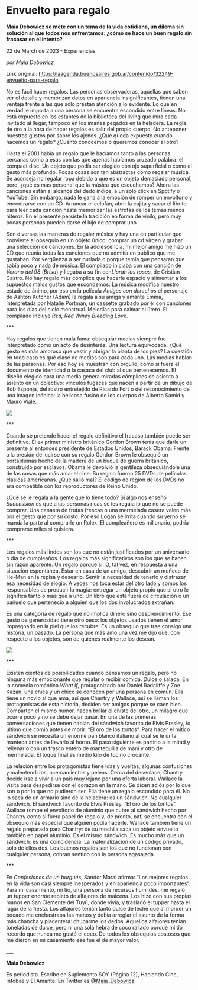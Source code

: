 # Envuelto para regalo

**Maia Debowicz se mete con un tema de la vida cotidiana, un dilema sin solución al que todos nos enfrentamos: ¿cómo se hace un buen regalo sin fracasar en el intento?**

22 de March de 2023 - Experiencias

_por Maia Debowicz_

Link original: https://laagenda.buenosaires.gob.ar/contenido/32249-envuelto-para-regalo



No es fácil hacer regalos. Las personas observadoras, aquellas que saben ver el detalle y memorizan datos en apariencia insignificantes, tienen una ventaja frente a las que sólo prestan atención a lo evidente. Lo que en verdad le importa a una persona se encuentra escondido entre líneas. No está expuesto en los estantes de la biblioteca del living que mira cada invitado al llegar, tampoco en los imanes pegados en la heladera. La regla de oro a la hora de hacer regalos es salir del propio cuerpo. No anteponer nuestros gustos por sobre los ajenos. ¿Qué queda expuesto cuando hacemos un regalo? ¿Cuánto conocemos o queremos conocer al otro?




Hasta el 2001 había un regalo que le hacíamos tanto a las personas cercanas como a esas con las que apenas habíamos cruzado palabra: el compact disc. Un objeto que podía ser elegido con ojo superficial o como el gesto más profundo. Pocas cosas son tan abstractas como regalar música. Se aconseja no regalar ropa debido a que es un objeto demasiado personal, pero, ¿qué es más personal que la música que escuchamos? Ahora las canciones están al alcance del dedo índice, a un solo click en Spotify o YouTube. Sin embargo, nada le gana a la emoción de romper un envoltorio y encontrarse con un CD. Arrancar el celofán, abrir la cajita y sacar el librito para leer cada canción hasta memorizar las estrofas de los temas menos hiteros. En el presente persiste la tradición en forma de vinilo, pero muy pocas personas pueden darse el lujo de comprar uno.




Son diversas las maneras de regalar música y hay una en particular que convierte al obsequio en un objeto único: comprar un cd virgen y grabar una selección de canciones. En la adolescencia, mi mejor amigo me hizo un CD que reunía todas las canciones que no admitía en público que me gustaban. Por vergüenza a ser burlada o porque temía que pensaran que sabía poco y nada de música. El compilado iniciaba con una canción de *Verano del 98* (*Brisa*) y llegaba a su fin con*Lloran las rosas*, de Cristian Castro. No hay regalo más cómplice que hacerle espacio y alimentar a los supuestos malos gustos que escondemos. La música modifica nuestro estado de ánimo, por eso en la película *Amigos con derechos* el personaje de Ashton Kutcher (Adam) le regala a su amiga y amante Emma, interpretada por Natalie Portman, un cassette grabado por él con canciones para los días del ciclo menstrual. Melodías para calmar el útero. El compilado incluye *Red, Red Wine*y *Bleeding Lov*e.




\*\*\*




Hay regalos que tienen mala fama: obsequiar medias siempre fue interpretado como un acto de desinterés. Una lectura equivocada. ¿Qué gesto es más amoroso que vestir y abrigar la planta de los pies? La cuestión en todo caso es qué clase de medias son para cada uno. Las medias hablan de las personas. Por eso hoy se muestran con orgullo, como si fuera el documento de identidad o la casaca del club al que pertenecemos. El diseño elegido para una media genera miradas cómplices de asiento a asiento en un colectivo: vínculos fugaces que nacen a partir de un dibujo de Bob Esponja, del rostro entretejido de Ricardo Fort o del reconocimiento de una imagen icónica: la belicosa fusión de los cuerpos de Alberto Samid y Mauro Viale.




![](https://cdn.feater.me/files/images/1020324/8f56a443-63b6-443a-be54-0ba510a11759.jpeg)




\*\*\*




Cuando se pretende hacer el regalo definitivo el fracaso también puede ser definitivo. El ex primer ministro británico Gordon Brown tenía que darle un presente al entonces presidente de Estados Unidos, Barack Obama. Frente a la presión de lucirse con su regalo Gordon Brown le obsequió un portaplumas hecho de la madera de un buque de guerra británico, construido por esclavos. Obama le devolvió la gentileza obsequiándole una de las cosas que más ama: el cine. Su regalo fueron 25 DVDs de películas clásicas americanas. ¿Qué salió mal? El código de región de los DVDs no era compatible con los reproductores de Reino Unido.




¿Qué se le regala a la gente que lo tiene todo? Si algo nos enseñó *Succession* es que a las personas ricas se les regala lo que no se puede comprar. Una canasta de frutas frescas o una mermelada casera valen más por el gesto que por su costo. Por eso Logan se irrita cuando su yerno se manda la parte al comprarle un Rolex. El cumpleañero es millonario, podría comprarse miles si quisiera.




\*\*\*




Los regalos más lindos son los que no están justificados por un aniversario o día de cumpleaños. Los regalos más significativos son los que se hacen sin razón aparente. Un regalo porque sí. O, tal vez, en respuesta a una situación espontánea. Estar en casa de un amigo, descubrir un muñeco de He-Man en la repisa y desearlo. Sentir la necesidad de tenerlo y disfrazar esa necesidad de elogio. A veces nos toca estar del otro lado y somos los responsables de producir la magia: entregar un objeto propio que al otro le significa tanto o más que a uno. Un libro que está fuera de circulación o un pañuelo que perteneció a alguien que los dos involucrados extrañan.




Es una categoría de regalo que no implica dinero sino desprendimiento. Ese gesto de generosidad tiene otro peso: los objetos usados tienen el amor impregnado en la piel que los recubre. Es un obsequio que trae consigo una historia, un pasado. La persona que más amo una vez me dijo que, con respecto a los objetos, son de quienes realmente los desean.




![](https://cdn.feater.me/files/images/1020364/d44c88df-6ef5-4c6b-af95-c7d75b836ed7.jpg)




\*\*\*




Existen cientos de posibilidades cuando pensamos un regalo, pero no ninguna más emocionante que regalar o recibir comida. Dulce o salada. En la comedia romántica *What If*, protagonizada por Daniel Radcliffe y Zoe Kazan, una chica y un chico se conocen por una persona en común. Ella tiene un novio al que ama, así que Chantry y Wallace, así se llaman los protagonistas de esta historia, deciden ser amigos porque se caen bien. Comparten el mismo humor, hacen brillar el chiste del otro, un milagro que ocurre poco y no se debe dejar pasar. En una de las primeras conversaciones que tienen hablan del sándwich favorito de Elvis Presley, lo último que comió antes de morir: “El oro de los tontos”. Para hacer el mítico sándwich se necesita un enorme pan blanco italiano al cual se le unta manteca antes de llevarlo al horno. El paso siguiente es partirlo a la mitad y rellenarlo con un frasco entero de mantequilla de maní y otro de mermelada. El toque final es medio kilo de tocino crocante.




La relación entre los protagonistas tiene idas y vueltas, algunas confusiones y malentendidos, acercamientos y peleas. Cerca del desenlace, Chantry decide irse a vivir a un país muy lejano por una oferta laboral. Wallace la visita para despedirse con el corazón en la mano. Se dicen adiós por lo que son o por lo que no pudieron ser. Ella tiene un regalo escondido para él. No lo saca de un armario sino de la heladera: es un sándwich. No cualquier sándwich. El sándwich favorito de Elvis Presley, “El oro de los tontos”. Wallace rompe el envoltorio de aluminio que cubre al sándwich hecho por Chantry como si fuera papel de regalo y, de pronto, paf, se encuentra con el obsequio más especial que alguien podía hacerle. Wallace también tiene un regalo preparado para Chantry: de su mochila saca un objeto envuelto también en papel aluminio. Es el mismo sándwich. Es mucho más que un sándwich: es una coincidencia. La materialización de un código privado, solo de ellos dos. Los buenos regalos son los que no funcionan con cualquier persona, cobran sentido con la persona agasajada.




\*\*\*




En *Confesiones de un burgués*, Sandor Marai afirma: “Los mejores regalos en la vida son casi siempre inesperados y en apariencia poco importantes”. Para mi casamiento, mi tío, una persona de recursos humildes, me regaló un tupper enorme repleto de alfajores de maicena. Los hizo con sus propias manos en San Clemente del Tuyú, donde vivía, y trasladó el tupper hasta el lugar de la fiesta. Los alfajores tenían tanto dulce de leche que al morder un bocado me enchastraba las manos y debía arreglar el asunto de la forma más chancha y placentera: chuparme los dedos. Aquellos alfajores tenían toneladas de dulce, pero ni una sola hebra de coco rallado porque mi tío recordó que nunca me gustó el coco. De todos los obsequios costosos que me dieron en mi casamiento ese fue el de mayor valor.




\_\_\_




**Maia Debowicz**




Es periodista. Escribe en Suplemento SOY (Página 12), Haciendo Cine, Infobae y El Amante. En Twitter es [@Maia\_Debowicz](https://twitter.com/Maia_Debowicz?lang=es%E2%80%9D%0D%0Atarget=)



